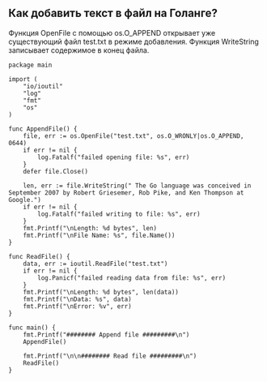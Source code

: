 ## Как добавить текст в файл на Голанге?
Функция OpenFile с помощью os.O_APPEND открывает уже существующий файл test.txt в режиме добавления. Функция WriteString записывает содержимое в конец файла.
```golang
package main
 
import (
    "io/ioutil"
    "log"
    "fmt"
    "os"
)
 
func AppendFile() {     
    file, err := os.OpenFile("test.txt", os.O_WRONLY|os.O_APPEND, 0644)
    if err != nil {
        log.Fatalf("failed opening file: %s", err)
    }
    defer file.Close()
 
    len, err := file.WriteString(" The Go language was conceived in September 2007 by Robert Griesemer, Rob Pike, and Ken Thompson at Google.")
    if err != nil {
        log.Fatalf("failed writing to file: %s", err)
    }
    fmt.Printf("\nLength: %d bytes", len)
    fmt.Printf("\nFile Name: %s", file.Name())
}
 
func ReadFile() {
    data, err := ioutil.ReadFile("test.txt")
    if err != nil {
        log.Panicf("failed reading data from file: %s", err)
    }
    fmt.Printf("\nLength: %d bytes", len(data))
    fmt.Printf("\nData: %s", data)
    fmt.Printf("\nError: %v", err)
}
 
func main() {
    fmt.Printf("######## Append file #########\n")
    AppendFile()
     
    fmt.Printf("\n\n######## Read file #########\n")
    ReadFile()
}
```
